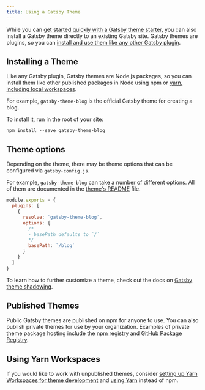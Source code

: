 ```yaml
---
title: Using a Gatsby Theme
---
```


While you can [get started quickly with a Gatsby theme starter](/docs/themes/getting-started/), you can also install a Gatsby theme directly to an existing Gatsby site. Gatsby themes are plugins, so you can [install and use them like any other Gatsby plugin](/docs/using-a-plugin-in-your-site/).

## Installing a Theme

Like any Gatsby plugin, Gatsby themes are Node.js packages, so you can install them like other published packages in Node using npm or [yarn, including local workspaces](#using-yarn-workspaces).

For example, `gatsby-theme-blog` is the official Gatsby theme for creating a blog.

To install it, run in the root of your site:

```shell
npm install --save gatsby-theme-blog
```

## Theme options

Depending on the theme, there may be theme options that can be configured via `gatsby-config.js`.

For example, `gatsby-theme-blog` can take a number of different options. All of them are documented in the [theme's README](/packages/gatsby-theme-blog/) file.

```javascript:title=gatsby-config.js
module.exports = {
  plugins: [
    {
      resolve: `gatsby-theme-blog`,
      options: {
        /*
        - basePath defaults to `/`
        */
        basePath: `/blog`
      }
    }
  ]
}
```

To learn how to further customize a theme, check out the docs on [Gatsby theme shadowing](/docs/themes/shadowing/).

## Published Themes

Public Gatsby themes are published on npm for anyone to use. You can also publish private themes for use by your organization. Examples of private theme package hosting include the [npm registry](https://docs.npmjs.com/about-private-packages) and [GitHub Package Registry](https://help.github.com/en/github/managing-packages-with-github-package-registry/about-github-package-registry).

## Using Yarn Workspaces

If you would like to work with unpublished themes, consider [setting up Yarn Workspaces for theme development](/blog/2019-05-22-setting-up-yarn-workspaces-for-theme-development/) and [using Yarn](/docs/gatsby-cli/#how-to-change-your-default-package-manager-for-your-next-project) instead of npm.
